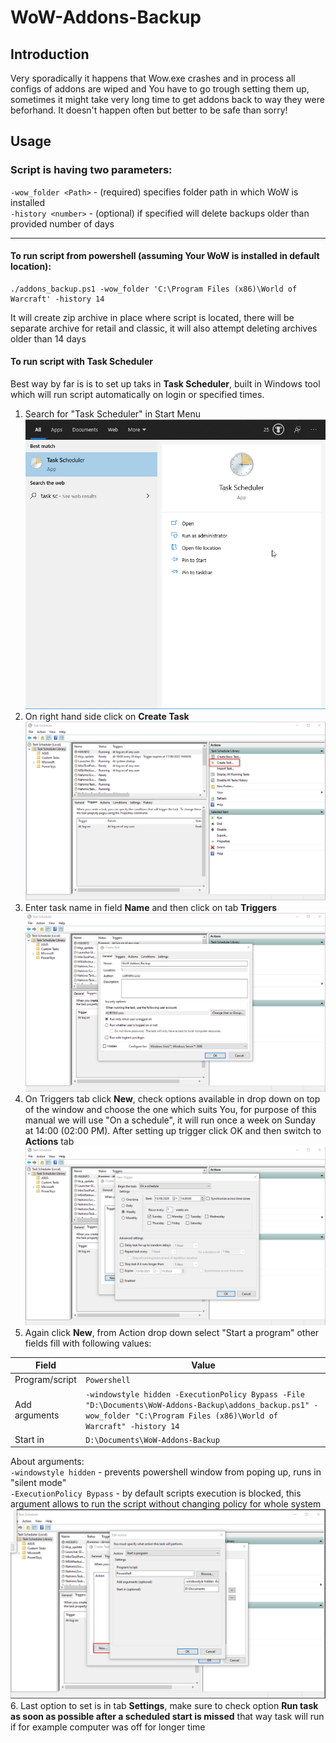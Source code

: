 # WoW-Addons-Backup


Introduction
------------
Very sporadically it happens that Wow.exe crashes and in process all configs of 
addons are wiped and You have to go trough setting them up, sometimes it might 
take very long time to get addons back to way they were beforhand. It doesn't happen often
but better to be safe than sorry!


Usage
-----
### Script is having two parameters:
`-wow_folder <Path>` - (required) specifies folder path in which WoW is installed  
`-history <number>` - (optional) if specified will delete backups older than provided number of days

---------
#### To run script from powershell (assuming Your WoW is installed in default location):  

    ./addons_backup.ps1 -wow_folder 'C:\Program Files (x86)\World of Warcraft' -history 14

It will create zip archive in place where script is located, there will be separate archive for retail and classic, it will also attempt deleting archives older than 14 days

#### To run script with Task Scheduler

Best way by far is is to set up taks in **Task Scheduler**, built in Windows tool which will run script automatically on login or specified times.

1. Search for "Task Scheduler" in Start Menu
![Image1](https://github.com/Sinirlan/WoW-Addons-Backup/blob/master/images/1.png)
2. On right hand side click on **Create Task**
![Image2](https://github.com/Sinirlan/WoW-Addons-Backup/blob/master/images/2.png)
3. Enter task name in field **Name** and then click on tab **Triggers**
![Image3](https://github.com/Sinirlan/WoW-Addons-Backup/blob/master/images/3.png)
4. On Triggers tab click **New**, check options available in drop down on top of the window and choose the one which suits You, 
for purpose of this manual we will use "On a schedule", it will run once a week on Sunday at 14:00 (02:00 PM). After setting up trigger click OK and then switch to **Actions** tab
![Image5](https://github.com/Sinirlan/WoW-Addons-Backup/blob/master/images/5.png)
5. Again click **New**, from Action drop down select "Start a program" other fields fill with following values:


| Field   |      Value      |
|----------|-------------|
| Program/script |  `Powershell` |
| Add arguments | `-windowstyle hidden -ExecutionPolicy Bypass -File "D:\Documents\WoW-Addons-Backup\addons_backup.ps1" -wow_folder "C:\Program Files (x86)\World of Warcraft" -history 14`  |
| Start in | `D:\Documents\WoW-Addons-Backup` |

About arguments:  
`-windowstyle hidden` - prevents powershell window from poping up, runs in "silent mode"  
`-ExecutionPolicy Bypass` - by default scripts execution is blocked, this argument allows to run the script without changing policy for whole system
![Image7](https://github.com/Sinirlan/WoW-Addons-Backup/blob/master/images/7.png)
6. Last option to set is in tab **Settings**, make sure to check option **Run task as soon as possible after a scheduled start is missed** that way task will run if for example computer was off for longer time
